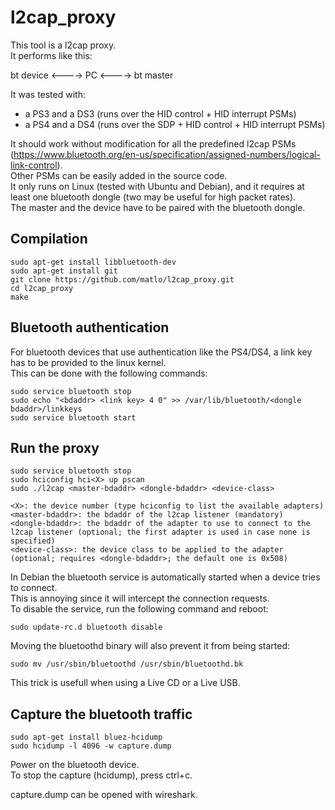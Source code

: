 l2cap_proxy
===========

This tool is a l2cap proxy.  
It performs like this:  

bt device <----> PC <----> bt master  

It was tested with:  
* a PS3 and a DS3 (runs over the HID control + HID interrupt PSMs)
* a PS4 and a DS4 (runs over the SDP + HID control + HID interrupt PSMs)

It should work without modification for all the predefined l2cap PSMs (https://www.bluetooth.org/en-us/specification/assigned-numbers/logical-link-control).  
Other PSMs can be easily added in the source code.  
It only runs on Linux (tested with Ubuntu and Debian), and it requires at least one bluetooth dongle (two may be useful for high packet rates).  
The master and the device have to be paired with the bluetooth dongle.  

Compilation
-----------
```
sudo apt-get install libbluetooth-dev  
sudo apt-get install git  
git clone https://github.com/matlo/l2cap_proxy.git  
cd l2cap_proxy  
make  
```

Bluetooth authentication
------------------------

For bluetooth devices that use authentication like the PS4/DS4, a link key has to be provided to the linux kernel.  
This can be done with the following commands:
```
sudo service bluetooth stop  
sudo echo "<bdaddr> <link key> 4 0" >> /var/lib/bluetooth/<dongle bdaddr>/linkkeys
sudo service bluetooth start  
```

Run the proxy
-------------
```
sudo service bluetooth stop  
sudo hciconfig hci<X> up pscan  
sudo ./l2cap <master-bdaddr> <dongle-bdaddr> <device-class>  
```
```
<X>: the device number (type hciconfig to list the available adapters)  
<master-bdaddr>: the bdaddr of the l2cap listener (mandatory)  
<dongle-bdaddr>: the bdaddr of the adapter to use to connect to the l2cap listener (optional; the first adapter is used in case none is specified)  
<device-class>: the device class to be applied to the adapter (optional; requires <dongle-bdaddr>; the default one is 0x508)  
```

In Debian the bluetooth service is automatically started when a device tries to connect.  
This is annoying since it will intercept the connection requests.  
To disable the service, run the following command and reboot:  
```
sudo update-rc.d bluetooth disable  
```
Moving the bluetoothd binary will also prevent it from being started:  
```
sudo mv /usr/sbin/bluetoothd /usr/sbin/bluetoothd.bk  
```
This trick is usefull when using a Live CD or a Live USB.  

Capture the bluetooth traffic
-----------------------------
```
sudo apt-get install bluez-hcidump  
sudo hcidump -l 4096 -w capture.dump  
```

Power on the bluetooth device.  
To stop the capture (hcidump), press ctrl+c.  
  
capture.dump can be opened with wireshark.  
